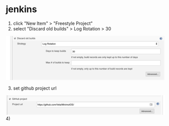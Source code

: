 # jenkins

1) click "New Item" > "Freestyle Project"
2) select "Discard old builds" > Log Rotation > 30

![alt text](https://github.com/ManaliPatel/jenkins/blob/master/iOS/discard.png)

3) set github project url

![alt text](https://github.com/ManaliPatel/jenkins/blob/master/iOS/githubProject.png)
4)
